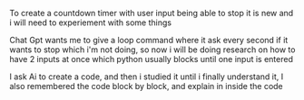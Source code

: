 To create a countdown timer with user input being able to stop it
 is new and i will need to experiement with some things

Chat Gpt wants me to give a loop command where it ask every second if it wants to stop
which i'm not doing, so now i will be doing research on how to have 2 inputs at once which
python usually blocks until one input is entered

I ask Ai to create a code, and then i studied it until i finally understand it, I also remembered
the code block by block, and explain in inside the code